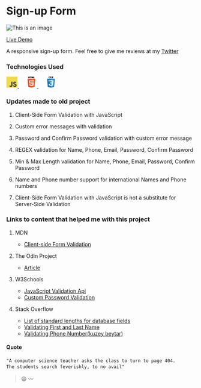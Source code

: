 # Sign-up Form


![This is an image](https://raw.githubusercontent.com/hmjatt/Sign-up-Form/main/images/sign-up-form-screenshot.png)

[Live Demo](https://hmjatt.github.io/Sign-up-Form/)

A responsive sign-up form. Feel free to give me reviews at my [Twitter](https://twitter.com/hmjatt/)

### Technologies Used 

<a href="https://developer.mozilla.org/en-US/docs/Web/JavaScript" target="_blank" rel="noreferrer"> <img src="https://raw.githubusercontent.com/devicons/devicon/master/icons/javascript/javascript-original.svg" alt="javascript" width="30" height="30"/> </a>  &emsp;   <a href="https://www.w3.org/html/" target="_blank" rel="noreferrer"> <img src="https://raw.githubusercontent.com/devicons/devicon/master/icons/html5/html5-original-wordmark.svg" alt="html5" width="30" height="30"/> </a>  &emsp;   <a href="https://www.w3schools.com/css/" target="_blank" rel="noreferrer"> <img src="https://raw.githubusercontent.com/devicons/devicon/master/icons/css3/css3-original-wordmark.svg" alt="css3" width="30" height="30"/> </a>

### Updates made to old project

1. Client-Side Form Validation with JavaScript

2. Custom error messages with validation

3. Password and Confirm Password validation with custom error message

4. REGEX validation for Name, Phone, Email, Password, Confirm Password

5. Min & Max Length validation for Name, Phone, Email, Password, Confirm Password

6. Name and Phone number support for international Names and Phone numbers

7. Client-Side Form Validation with JavaScript is not a substitute for Server-Side Validation



### Links to content that helped me with this project

1. MDN
    - [Client-side Form Validation](https://developer.mozilla.org/en-US/docs/Learn/Forms/Form_validation#validating_forms_using_javascript)

3. The Odin Project
    - [Article](https://www.theodinproject.com/lessons/node-path-javascript-form-validation-with-javascript)

4. W3Schools
    - [JavaScript Validation Api](https://www.w3schools.com/js/js_validation_api.asp)
	- [Custom Password Validation](https://www.w3schools.com/howto/howto_js_password_validation.asp)

5. Stack Overflow
	- [List of standard lengths for database fields](https://stackoverflow.com/questions/20958/list-of-standard-lengths-for-database-fields)
	- [Validating First and Last Name](https://stackoverflow.com/questions/2385701/regular-expression-for-first-and-last-name)
	- [Validating Phone Number(kuzey beytar)](https://stackoverflow.com/questions/4338267/validate-phone-number-with-javascript)



#### Quote

    "A computer science teacher asks the class to turn to page 404.
    The students search feverishly, to no avail"

>  	
> :smile:	:wavy_dash:

